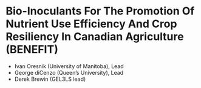 # Bio-Inoculants For The Promotion Of Nutrient Use Efficiency And Crop Resiliency In Canadian Agriculture (BENEFIT)

* Ivan Oresnik (University of Manitoba), Lead
* George diCenzo (Queen’s University), Lead
* Derek Brewin (GEL3LS lead)